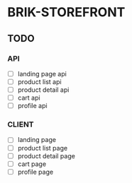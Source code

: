# BRIK-STOREFRONT

## TODO

### API

- [ ] landing page api
- [ ] product list api
- [ ] product detail api
- [ ] cart api
- [ ] profile api

### CLIENT

- [ ] landing page
- [ ] product list page
- [ ] product detail page
- [ ] cart page
- [ ] profile page
